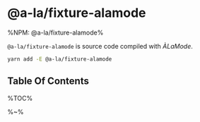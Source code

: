 # @a-la/fixture-alamode

%NPM: @a-la/fixture-alamode%

`@a-la/fixture-alamode` is source code compiled with _ÀLaMode_.

```sh
yarn add -E @a-la/fixture-alamode
```

## Table Of Contents

%TOC%

%~%